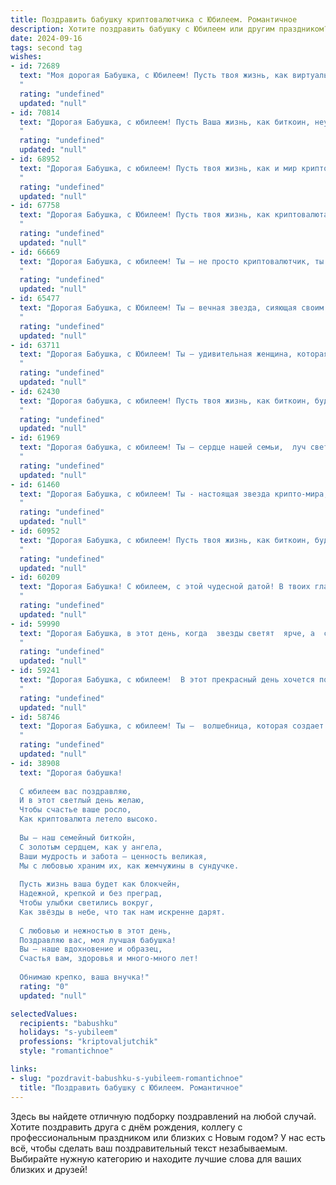 ```yaml
---
title: Поздравить бабушку криптовалютчика с Юбилеем. Романтичное
description: Хотите поздравить бабушку с Юбилеем или другим праздником? Наш ИИ создаст незабываемое поздравление, а вы обязательно выделитесь среди других.  
date: 2024-09-16
tags: second tag
wishes:
- id: 72689
  text: "Моя дорогая Бабушка, с Юбилеем! Пусть твоя жизнь, как виртуальный мир криптовалют, полна блеска, роста и  процветания. Ты,  мой  ангел-хранитель, всегда  остаешься  самой  ценной  и  непоколебимой  монетой  в  моей  жизни.  Люблю  тебя  бесконечно!
  "
  rating: "undefined"
  updated: "null"
- id: 70814
  text: "Дорогая Бабушка, с юбилеем! Пусть Ваша жизнь, как биткоин, неустанно растет в цене, и каждый день дарит новые, незабываемые моменты. Пусть Вам всегда сопутствует удача в криптомире, а Ваше сердце будет переполнено любовью и счастьем!
  "
  rating: "undefined"
  updated: "null"
- id: 68952
  text: "Дорогая Бабушка, с юбилеем! Пусть твоя жизнь, как и мир криптовалют, будет полна блестящих моментов, взлетов и стремительного роста. Пусть твои дни будут согреты любовью, а сердце наполнится радостью и счастьем. С Днем рождения!
  "
  rating: "undefined"
  updated: "null"
- id: 67758
  text: "Дорогая Бабушка, с Юбилеем! Пусть твоя жизнь, как криптовалюта, будет стабильно расти в цене, а новые горизонты откроются перед тобой, словно зашифрованный код, ведущий к богатству и счастью!
  "
  rating: "undefined"
  updated: "null"
- id: 66669
  text: "Дорогая Бабушка, с юбилеем! Ты – не просто криптовалютчик, ты – волшебница, которая творит свою собственную финансовую магию. Пусть твоя жизнь будет полна ярких моментов, а каждый день сияет как самая ценная монета!
  "
  rating: "undefined"
  updated: "null"
- id: 65477
  text: "Дорогая Бабушка, с Юбилеем! Ты – вечная звезда, сияющая своим светом во вселенной, а твой профессионализм в мире криптовалют – вдохновение для всех, кто держит курс на будущее.  Пусть этот день станет началом новой яркой главы в твоей жизни, наполненной счастьем, любовью и финансовым успехом!
  "
  rating: "undefined"
  updated: "null"
- id: 63711
  text: "Дорогая Бабушка, с Юбилеем! Ты – удивительная женщина, которая, подобно криптовалюте, всегда на пике, на передовой своего времени. Пусть твоя жизнь будет такой же стабильной и прибыльной, как биткойн, и пусть каждый день приносит новые, радостные, как альткоины, события!
  "
  rating: "undefined"
  updated: "null"
- id: 62430
  text: "Дорогая бабушка, с юбилеем! Пусть твоя жизнь, как биткоин, будет стабильно расти, а каждый день приносит новые, яркие эмоции, как запуск новой криптовалюты.  Будь здорова, любима, и пусть твоя мудрость и опыт всегда будут востребованы, как самый ценный актив.
  "
  rating: "undefined"
  updated: "null"
- id: 61969
  text: "Дорогая бабушка, с юбилеем! Ты — сердце нашей семьи,  луч света в нашей жизни. Пусть твоя душа, как самая ценная криптовалюта, будет всегда в надежных руках любви и счастья. Мы гордимся твоей смелостью и мудростью, твоими знаниями и умениями, которые ты так щедро делишься с нами. Желаем тебе долгих лет, благополучия, здоровья и неиссякаемой энергии!
  "
  rating: "undefined"
  updated: "null"
- id: 61460
  text: "Дорогая Бабушка, с юбилеем! Ты - настоящая звезда крипто-мира, сияющая своей мудростью и любовью. Пусть твоя жизнь будет полна радостных моментов, а цифры на твоем счету всегда внушают оптимизм. Мы любим тебя безгранично! 🎉💖
  "
  rating: "undefined"
  updated: "null"
- id: 60952
  text: "Дорогая Бабушка, с юбилеем! Пусть твоя жизнь, как биткоин, будет стабильно расти в цене, а каждый день будет наполнен новыми приключениями, как в мире криптовалют. Ты – настоящая королева цифрового мира, чья мудрость и опыт ценнее любого майнинга. Люблю тебя!
  "
  rating: "undefined"
  updated: "null"
- id: 60209
  text: "Дорогая Бабушка! С юбилеем, с этой чудесной датой! В твоих глазах я вижу столько света, столько любви, столько мудрости... Ты - настоящий пример для подражания, моя опора и источник вдохновения. Твой путь - это история успеха, а ты  - настоящий криптовалютчик жизни, умножающий не только богатство, но и любовь в наших сердцах.
  "
  rating: "undefined"
  updated: "null"
- id: 59990
  text: "Дорогая Бабушка, в этот день, когда  звезды светят  ярче, а  сердце бьется в такт  вселенной, я хочу поздравить  тебя с  юбилеем! Пусть  твоя  жизнь, словно  криптовалюта,  постоянно  растет и приносит плоды,  а  твоя душа  всегда  остается  молодой и  светлой!
  "
  rating: "undefined"
  updated: "null"
- id: 59241
  text: "Дорогая Бабушка, с юбилеем!  В этот прекрасный день хочется пожелать тебе светлых, радостных моментов, как мерцание первых звёзд на небе. Пусть твоя душа, подобно самой надежной криптовалюте, сохраняет свою ценность и стабильность, а сердце всегда бьётся в унисон с молодой,  жизнерадостной музыкой!
  "
  rating: "undefined"
  updated: "null"
- id: 58746
  text: "Дорогая Бабушка, с юбилеем! Ты –  волшебница, которая создает уют и тепло, как самая ценная криптовалюта. Пусть твоя жизнь будет полна радости и любви, а твоя душа – всегда юной и светлой!
  "
  rating: "undefined"
  updated: "null"
- id: 38908
  text: "Дорогая бабушка!
  
  С юбилеем вас поздравляю,
  И в этот светлый день желаю,
  Чтобы счастье ваше росло,
  Как криптовалюта летело высоко.
  
  Вы — наш семейный биткойн,
  С золотым сердцем, как у ангела,
  Ваши мудрость и забота — ценность великая,
  Мы с любовью храним их, как жемчужины в сундучке.
  
  Пусть жизнь ваша будет как блокчейн,
  Надежной, крепкой и без преград,
  Чтобы улыбки светились вокруг,
  Как звёзды в небе, что так нам искренне дарят.
  
  С любовью и нежностью в этот день,
  Поздравляю вас, моя лучшая бабушка!
  Вы — наше вдохновение и образец,
  Счастья вам, здоровья и много-много лет!
  
  Обнимаю крепко, ваша внучка!"
  rating: "0"
  updated: "null"

selectedValues:
  recipients: "babushku"
  holidays: "s-yubileem"
  professions: "kriptovaljutchik"
  style: "romantichnoe"

links:
- slug: "pozdravit-babushku-s-yubileem-romantichnoe"
  title: "Поздравить бабушку с Юбилеем. Романтичное"
---
```


Здесь вы найдете отличную подборку поздравлений на любой случай. 
Хотите поздравить друга с днём рождения, коллегу с профессиональным праздником или близких с Новым годом? У нас есть всё, чтобы сделать ваш поздравительный текст незабываемым. Выбирайте нужную категорию и находите лучшие слова для ваших близких и друзей!
